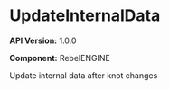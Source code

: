 # UpdateInternalData

**API Version:** 1.0.0

**Component:** RebelENGINE

Update internal data after knot changes

